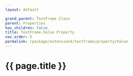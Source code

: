 ```yaml
---
layout: default

grand_parent: TextFrame Class
parent: Properties
has_children: false
title: TextFrame.Value Property
nav_order: 5
permalink: /package/extension4/textframe/property/Value
---
```

# {{ page.title }}